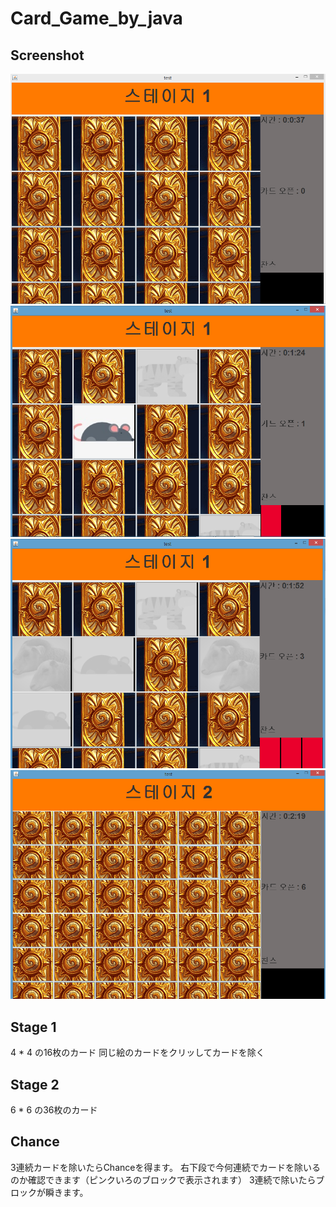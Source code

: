 # Card_Game_by_java

## Screenshot
![screen01](./img/ss01.png)
![screen01](./img/ss02.png)
![screen01](./img/ss03.png)
![screen01](./img/ss04.png)

## Stage 1
4 * 4 の16枚のカード
同じ絵のカードをクリッしてカードを除く

## Stage 2
6 * 6 の36枚のカード

## Chance
3連続カードを除いたらChanceを得ます。
右下段で今何連続でカードを除いるのか確認できます（ピンクいろのブロックで表示されます）
3連続で除いたらブロックが瞬きます。
